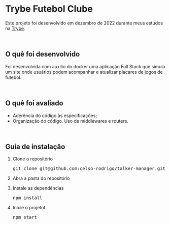 <h1>Trybe Futebol Clube</h1>
<p>Este projeto foi desenvolvido em dezembro de 2022 durante meus estudos na <a href="https://www.betrybe.com/">Trybe</a>.</p>

<br/>

<h2>O quê foi desenvolvido</h2>
<p>Foi desenvolvida com auxílio do docker uma aplicação Full Stack que simula um site onde usuários podem acompanhar e atualizar placares de jogos de futebol.<p>
<br/>
  
<h2>O quê foi avaliado</h2>
<ul>
  <li>Aderência do código às especificações;</li>
  <li>Organização do código. Uso de middlewares e routers.</li>
</ul>

<br/>

<h2>Guia de instalação</h2> 
<ol>
  <li>
    <p>Clone o repositório</p>
    <pre>git clone git@github.com:celso-rodrigo/talker-manager.git</pre>
  </li>
  <li>
    <p>Abra a pasta do repositório</p>
  </li>
  <li>
    <p>Instale as dependências</p>
    <pre>npm install</pre>
  </li>
  <li>
    <p>Inicie o projetot</p>
    <pre>npm start</pre>
  </li>
</ol>
